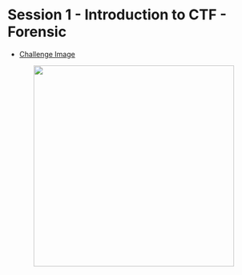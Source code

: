 # Session 1 - Introduction to CTF - Forensic

- [Challenge Image](https://amrita-tifac-cyber-blockchain.github.io/CTF-Resources/Nov%2013%202021/Session%20One/Forensic/find_me.png)

 <p align="center">
  <img src="https://amrita-tifac-cyber-blockchain.github.io/CTF-Resources/Nov%2013%202021/Session%20One/Forensic/find_me.png" width="400">
  </p>

